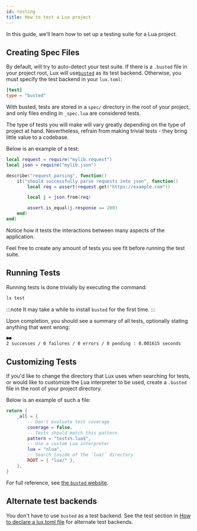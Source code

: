 ```yaml
---
id: testing
title: How to test a Lua project
---
```


In this guide, we'll learn how to set up a testing suite for a Lua project.

## Creating Spec Files

By default, will try to auto-detect your test suite.
If there is a `.busted` file in your project root,
Lux will use[`busted`](https://github.com/lunarmodules/busted) as its test backend.
Otherwise, you must specify the test backend in your `lux.toml`:

```toml title="test specification"
[test]
type = "busted"
```

With busted, tests are stored in a `spec/` directory in the root of your project, and only files
ending in `_spec.lua` are considered tests.

The type of tests you will make will vary greatly depending on the type of project at hand.
Nevertheless, refrain from making trivial tests - they bring little value to a codebase.

Below is an example of a test:

```lua title="spec/request_parse_spec.lua"
local request = require("mylib.request")
local json = require("mylib.json")

describe("request parsing", function()
    it("should successfully parse requests into json", function()
        local req = assert(request.get("https://example.com"))

        local j = json.from(req)

        assert.is_equal(j.response == 200)
    end)
end)
```

Notice how it tests the interactions between many aspects of the application.

Feel free to create any amount of tests you see fit before running the test suite.

## Running Tests

Running tests is done trivially by executing the command:

```sh
lx test
```

:::note
It may take a while to install `busted` for the first time.
:::

Upon completion, you should see a summary of all tests, optionally stating anything that went wrong:

```sh title="lx test"
●●
2 successes / 0 failures / 0 errors / 0 pending : 0.001615 seconds
```

## Customizing Tests

If you'd like to change the directory that Lux uses when searching for tests, or would like to customize the Lua interpreter
to be used, create a `.busted` file in the root of your project directory.

Below is an example of such a file:

```lua title=".busted"
return {
    _all = {
        -- Don't evaluate test coverage
        coverage = false,
        -- Tests should match this pattern
        pattern = "tests%.lua$",
        -- Use a custom Lua interpreter
        lua = "nlua",
        -- Search inside of the `lua/` directory
        ROOT = { "lua/" },
    },
}
```

For full reference, see [the `busted` website](https://lunarmodules.github.io/busted).

## Alternate test backends

You don't have to use `busted` as a test backend.
See the test section in [How to declare a lux.toml file](/guides/lux-toml)
for alternate test backends.
